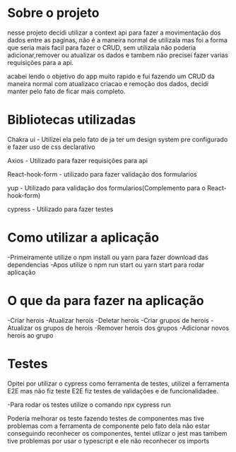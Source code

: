 # Sobre o projeto

nesse projeto decidi utilizar a context api para fazer a movimentação dos dados entre as paginas, não é a maneira normal de utilizala mas foi a forma que seria mais facil para fazer o CRUD, sem utilizala não poderia adicionar,remover ou atualizar os dados e tambem não precisei fazer varias requisições para a api.

acabei lendo o objetivo do app muito rapido e fui fazendo um CRUD da maneira normal com atualizaco criacao e remoção dos dados, decidi manter pelo fato de ficar mais completo.

# Bibliotecas utilizadas

Chakra ui - Utilizei ela pelo fato de ja ter um design system pre configurado e fazer uso de css declarativo

Axios - Utilizado para fazer requisições para api

React-hook-form - utilizado para fazer validação dos formularios

yup - Utilizado para validação dos formularios(Complemento para o React-hook-form)

cypress - Utilizado para fazer testes

# Como utilizar a aplicação

-Primeiramente utilize o npm install ou yarn para fazer download das dependencias
-Apos utilize o npm run start ou yarn start para rodar aplicação

# O que da para fazer na aplicação

-Criar herois
-Atualizar herois
-Deletar herois
-Criar grupos de herois
-Atualizar os grupos de herois
-Remover herois dos grupos
-Adicionar novos herois ao grupo

# Testes

Opitei por utilizar o cypress como ferramenta de testes, utilizei a ferramenta E2E mas não fiz teste E2E fiz testes de validações e de funcionalidadee.

-Para rodar os testes utilize o comando npx cypress run

Poderia melhorar os teste fazendo testes de componentes mas tive problemas com a ferramenta de componente pelo fato dela não estar conseguindo reconhecer os componentes, tentei utlizar o jest mas tambem tive problemas por usar o typescript e ele não reconhecer os imports
